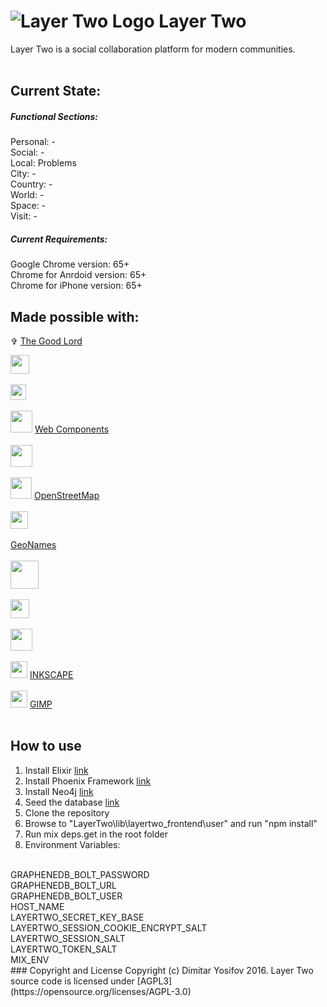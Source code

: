 # ![Layer Two Logo](https://avatars3.githubusercontent.com/u/30439789?v=4&s=45 "Layer Two logo") Layer Two
Layer Two is a social collaboration platform for modern communities.
</br>
</br>
## Current State:

##### Functional Sections:
Personal: -
</br>
Social: -
</br>
Local: Problems 
</br>
City: -
</br>
Country: -
</br>
World: -
</br>
Space: -
</br>
Visit: -
##### Current Requirements:
Google Chrome version: 65+
</br>
Chrome for Anrdoid version: 65+
</br>
Chrome for iPhone version: 65+

## Made possible with:
&#10014; [The Good Lord](https://www.biblegateway.com/passage/?search=Genesis+1&version=KJV)

[<img src="https://elixir-lang.org/images/logo/logo.png" height= 30>](https://elixir-lang.org/)
</br>
</br>
[<img src="https://raw.githubusercontent.com/phoenixframework/phoenix/master/priv/static/phoenix.png" height= 25>](http://www.phoenixframework.org/)
</br>
</br>
[<img src="https://raw.githubusercontent.com/webcomponents/webcomponents-icons/master/logo/logo_256x256.png" height= 35>](https://developer.mozilla.org/en-US/docs/Web/Web_Components) [Web Components](https://developer.mozilla.org/en-US/docs/Web/Web_Components "Web Components")
</br>
</br>
[<img src="https://neo4j.com/wp-content/themes/neo4jweb/assets/images/neo4j-logo-2015.png" height= 35>](https://neo4j.com/)
</br>
</br>
[<img src="https://wiki.openstreetmap.org/w/images/1/14/Scotland_logo_2012.png" height= 34>](https://www.openstreetmap.org) [OpenStreetMap](https://www.openstreetmap.org "OpenStreetMap")
</br>
</br>
[<img src="http://leafletjs.com/docs/images/logo.png" height= 28>](http://leafletjs.com/)
</br>
</br>
[GeoNames](http://www.geonames.org/ "GeoNames")
</br>
</br>
[<img src="http://support.maxmind.com/wp-content/uploads/2015/07/logo.png" height= 45>](https://www.maxmind.com)
</br>
</br>
[<img src="http://www.openoffice.org/marketing/art/galleries/logos/main/aoo4-main-tm-logo-rgb.png" height= 30>](http://www.openoffice.org/)
</br>
</br>
[<img src="https://download.blender.org/institute/logos/blender-socket.png" height= 35>](https://www.blender.org/)
</br>
</br>
[<img src="https://media.inkscape.org/static/images/inkscape-logo.svg" height= 27>](https://inkscape.org/en/) [INKSCAPE](https://inkscape.org/en/ "INKSCAPE")
</br>
</br>
[<img src="https://www.gimp.org/images/frontpage/wilber-big.png" height= 27>](https://www.gimp.org/) [GIMP](https://www.gimp.org/ "GIMP")
</br>
</br>
## How to use
1. Install Elixir [link](https://elixir-lang.org/install.html "Elixir")
2. Install Phoenix Framework [link](https://hexdocs.pm/phoenix/installation.html "Phoenix")
3. Install Neo4j [link](https://neo4j.com/download/ "Neo4j")
4. Seed the database [link](https://github.com/LayerTwo/LayerTwo/tree/master/dist/Assets/DB "Neo4j Seed")
5. Clone the repository
6. Browse to "LayerTwo\lib\layertwo_frontend\user" and run "npm install"
7. Run mix deps.get in the root folder
6. Environment Variables:
</br>
GRAPHENEDB_BOLT_PASSWORD
</br>
GRAPHENEDB_BOLT_URL
</br>
GRAPHENEDB_BOLT_USER
</br>
HOST_NAME
</br>
LAYERTWO_SECRET_KEY_BASE
</br>
LAYERTWO_SESSION_COOKIE_ENCRYPT_SALT
</br>
LAYERTWO_SESSION_SALT
</br>
LAYERTWO_TOKEN_SALT
</br>
MIX_ENV
</br>
### Copyright and License
Copyright (c) Dimitar Yosifov 2016. Layer Two source code is licensed under [AGPL3](https://opensource.org/licenses/AGPL-3.0)
